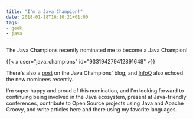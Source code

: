 ```yaml
---
title: "I'm a Java Champion!"
date: 2018-01-18T16:10:21+01:00
tags:
- geek
- java
---
```


The Java Champions recently nominated me to become a Java Champion!

{{< x user="java_champions" id="933194279412891648" >}}

There's also a [post](https://blogs.oracle.com/java/new-java-champions-in-2017) on the Java Champions' blog, and [InfoQ](https://www.infoq.com/news/2018/01/JavaChampions2017) also echoed the new nominees recently.

I'm super happy and proud of this nomination, and I'm looking forward to continuing being involved in the Java ecosystem, present at Java-friendly conferences, contribute to Open Source projects using Java and Apache Groovy, and write articles here and there using my favorite languages.